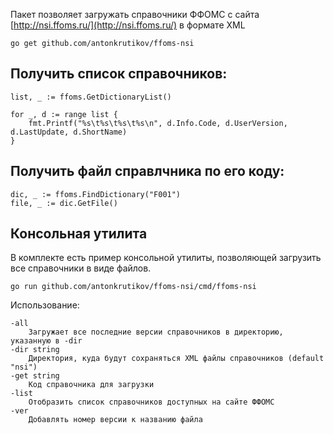 Пакет позволяет загружать справочники ФФОМС с сайта [http://nsi.ffoms.ru/](http://nsi.ffoms.ru/) в формате XML

    go get github.com/antonkrutikov/ffoms-nsi

## Получить список справочников:

    list, _ := ffoms.GetDictionaryList()

    for _, d := range list {
        fmt.Printf("%s\t%s\t%s\t%s\n", d.Info.Code, d.UserVersion, d.LastUpdate, d.ShortName)
    }

## Получить файл справлчника по его коду:

    dic, _ := ffoms.FindDictionary("F001")
    file, _ := dic.GetFile()
	

## Консольная утилита

В комплекте есть пример консольной утилиты, позволяющей загрузить все справочники в виде файлов.

    go run github.com/antonkrutikov/ffoms-nsi/cmd/ffoms-nsi

Использование:

    -all
        Загружает все последние версии справочников в директорию, указанную в -dir
    -dir string
        Директория, куда будут сохраняться XML файлы справочников (default "nsi")
    -get string
        Код справочника для загрузки
    -list
        Отобразить список справочников доступных на сайте ФФОМС
    -ver
        Добавлять номер версии к названию файла